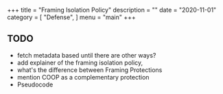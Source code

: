 +++
title = "Framing Isolation Policy"
description = ""
date = "2020-11-01"
category = [
    "Defense",
]
menu = "main"
+++

<!-- TODO -->
## TODO
* fetch metadata based until there are other ways?
* add explainer of the framing isolation policy,
* what's the difference between Framing Protections
* mention COOP as a complementary protection
* Pseudocode
<!-- /TODO -->
